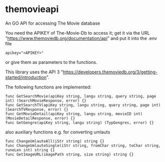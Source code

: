 # themovieapi
An GO API for accessing The Movie database

You need the APIKEY of The-Movie-Db to access it; get it via the URL "https://www.themoviedb.org/documentation/api" and put it into the .env file 
```
apikey="<APIKEY>"
```
or give them as parameters to the functions. 

This library uses the API 3 "https://developers.themoviedb.org/3/getting-started/introduction".

The following functions are implemented:
```
func GetSearchMovie(apiKey string, langu string, query string, page int) (SearchMovieResponse, error) {} 
func GetSearchTV(apiKey string, langu string, query string, page int) (SearchTVResponse, error) {}
func GetMovieDetail(apiKey string, langu string, movieID int) (MovieDetailResponse, error) {}
func GetGengre(apiKey string, langu string) (TypGengres, error) {}
```
also auxiliary functions e.g. for converting umlauts
```
func ChangeUmlauteAll(iStr string) string {}
func ChangeUmlauteSingle(iStr string, fromChar string, toChar string, runeLen int) string {}
func GetImageURL(imagePath string, size string) string {}

```
